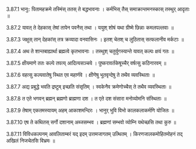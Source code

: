 3.87.1
भानुः:
पितामहक्रमे तस्मिंस् ततस् ते बद्धभावनाः ।
कर्मभिस् तैस् समाक्रान्तमनस्कास् तस्थुर् आदृताः ॥


3.87.2
यावत् ते देहकास् तेषां तापेन पवनैस् तथा ।
ययुश् शोषं यथा ग्रीष्मे छिन्नाः कमलपल्लवाः ॥


3.87.3
जक्षुस् तान् देहकांस् तत्र क्रव्यादा वनवासिनः ।
इतश् चेतश् च लुठितास् सत्फलानीव मर्कटाः ॥


3.87.4
अथ ते शान्तबाह्यार्था ब्रह्मत्वे कृतभावनाः ।
तस्थुश् चतुर्युगस्यान्ते यावत् कल्पः क्षयं गतः ॥


3.87.5
क्षीयमाणे ततः कल्पे तपत्य् आदित्यसञ्चये ।
पुष्करावर्तकेषूच्चैर् वर्षत्सु कठिनारवम् ॥


3.87.6
वहत्सु कल्पवातेषु स्थित एव महार्णवे ।
क्षीणेषु भूतवृन्देषु ते तथैव व्यवस्थिताः ॥


3.87.7
अद्य प्रबुद्धे भवति द्रष्टुम् इच्छति संसृतिम् ।
स्वकेनैव क्रमेणोच्चैस् ते तथैव व्यवस्थिताः ॥


3.87.8
त एते भगवन् ब्रह्मन् ब्रह्मणो ब्राह्मणा दश ।
त एते दश संसारा मनोव्योमनि संस्थिताः ॥


3.87.9
तेषाम् एकतमस्यायम् अहम् आकाशमन्दिरः ।
भानुर् भुवि विभो कालकलाकर्मणि योजितः ॥


3.87.10
एष ते कथितस् सर्गो दशानाम् अब्जसम्भव ।
ब्रह्मणां सम्भवो व्योम्नि यथेच्छसि तथा कुरु ॥


3.87.11
विविधकल्पनम् आवलिताम्बरं यद् इदम् उत्तमजागतम् उत्थितम् ।
किरणजालकमोहितमोहनं तद् अखिलं निजचेतसि विभ्रमः ॥

